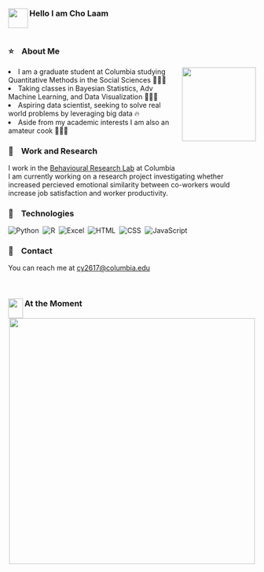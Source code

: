 ### Hello I am Cho Laam <img src="https://media.giphy.com/media/gM5qFksULw54NMWyry/giphy.gif" width="40" height="40" img align="left"/>
</br>

### ⭐&nbsp;&nbsp;&nbsp; About Me 
<img src="https://tenor.com/view/cat-computer-typing-working-funny-cats-gif-12030261.gif" width="150" height="150" img align="right" />
<li>I am a graduate student at Columbia studying Quantitative Methods in the Social Sciences 👩🏻‍🎓 
</br><li> Taking classes in Bayesian Statistics, Adv Machine Learning, and Data Visualization 👩🏻‍💻 
</br><li> Aspiring data scientist, seeking to solve real world problems by leveraging big data 🔥 
</br><li> Aside from my academic interests I am also an amateur cook 👩🏻‍🍳 

### 📂&nbsp;&nbsp;&nbsp; Work and Research
I work in the [Behavioural Research Lab](https://www8.gsb.columbia.edu/behaviorlab/) at Columbia 
</br>I am currently working on a research project investigating whether increased percieved emotional similarity between co-workers would increase job satisfaction and worker productivity. 

### 🧰&nbsp;&nbsp;&nbsp; Technologies
![Python](https://img.shields.io/badge/python-3670A0?style=plastic&logo=python&logoColor=ffdd54)&nbsp; ![R](https://img.shields.io/badge/R-276DC3?style=plastic&logo=r&logoColor=white.svg)&nbsp; ![Excel](https://img.shields.io/badge/Microsoft_Excel-217346?style=plastic&logo=microsoft-excel&logoColor=white.svg)&nbsp; ![HTML](https://img.shields.io/badge/HTML5-E34F26?style=plastic&logo=html5&logoColor=white)&nbsp; ![CSS](https://img.shields.io/badge/CSS-239120?&style=plastic&logo=css3&logoColor=white)&nbsp; ![JavaScript](https://img.shields.io/badge/JavaScript-323330?style=plastic&logo=javascript&logoColor=F7DF1E)

### 📧&nbsp;&nbsp;&nbsp; Contact
You can reach me at cy2617@columbia.edu

</br>

### At the Moment <img src="https://media.giphy.com/media/h7iwdwDAAhrAcpG41n/giphy.gif" width="30" height="40" img align="left"/>
<!-- <p align="center"><i> defrostig after a fridgid witer </i></p> -->
<!-- <p align="center"> <img src="https://tenor.com/view/this-is-fine-fire-coffee-dog-gif-10959043.gif" width="500" height="250" /> </p> -->
<p align="center"> <img src="https://tenor.com/view/hh-whta-uout-gif-22206643.gif" width="500" height="500" /> </p>




